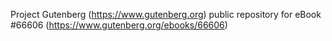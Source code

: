 Project Gutenberg (https://www.gutenberg.org) public repository for
eBook #66606 (https://www.gutenberg.org/ebooks/66606)
